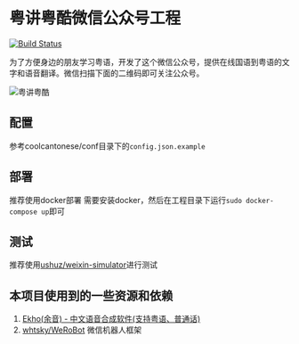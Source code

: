 # 粤讲粤酷微信公众号工程
[![Build Status](https://travis-ci.org/kk17/CoolCantonese.svg)](https://travis-ci.org/kk17/CoolCantonese)


为了方便身边的朋友学习粤语，开发了这个微信公众号，提供在线国语到粤语的文字和语音翻译。微信扫描下面的二维码即可关注公众号。

![粤讲粤酷](http://7sbpek.com1.z0.glb.clouddn.com/img/qrcode.jpg)

## 配置
参考coolcantonese/conf目录下的`config.json.example`

## 部署
推荐使用docker部署
需要安装docker，然后在工程目录下运行`sudo docker-compose up`即可

## 测试
推荐使用[ushuz/weixin-simulator](https://github.com/ushuz/weixin-simulator)进行测试

## 本项目使用到的一些资源和依赖
1. [Ekho(余音) - 中文语音合成软件(支持粤语、普通话)](http://www.eguidedog.net/cn/ekho_cn.php)
2. [whtsky/WeRoBot](https://github.com/whtsky/WeRoBot) 微信机器人框架
